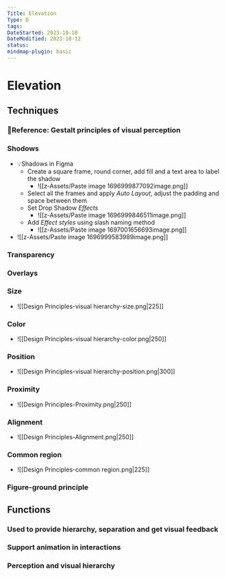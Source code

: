 ```yaml
---
Title: Elevation
Type: D
tags: 
DateStarted: 2023-10-10
DateModified: 2023-10-12
status: 
mindmap-plugin: basic
---
```


# Elevation

## Techniques

### 📌Reference: Gestalt principles of visual perception

### Shodows
- 💡Shadows in Figma
    - Create a square frame, round corner, add fill and a text area to label the shadow
        - ![[z-Assets/Paste image 1696999877092image.png]]
    - Select all the frames and apply *Auto Layout*, adjust the padding and space between them
    - Set Drop Shadow *Effects*
        - ![[z-Assets/Paste image 1696999846511image.png]]
    - Add *Effect styles* using slash naming method
        - ![[z-Assets/Paste image 1697001656693image.png]]
- ![[z-Assets/Paste image 1696999583989image.png]]

### Transparency

### Overlays

### Size
- ![[Design Principles-visual hierarchy-size.png|225]]

### Color
- ![[Design Principles-visual hierarchy-color.png|250]]

### Position
- ![[Design Principles-visual hierarchy-position.png|300]]

### Proximity
- ![[Design Principles-Proximity.png|250]]

### Alignment
- ![[Design Principles-Alignment.png|250]]

### Common region
- ![[Design Principles-common region.png|225]]

### Figure-ground principle

## Functions

### Used to provide hierarchy, separation and get visual feedback

### Support animation in interactions

### Perception and visual hierarchy
